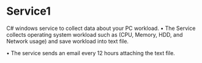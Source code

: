 # Service1
C# windows service to collect data about your PC workload.
• The Service collects operating system workload such as (CPU, Memory, HDD, and
Network usage) and save workload into text file.

• The service sends an email every 12 hours attaching the text file.

